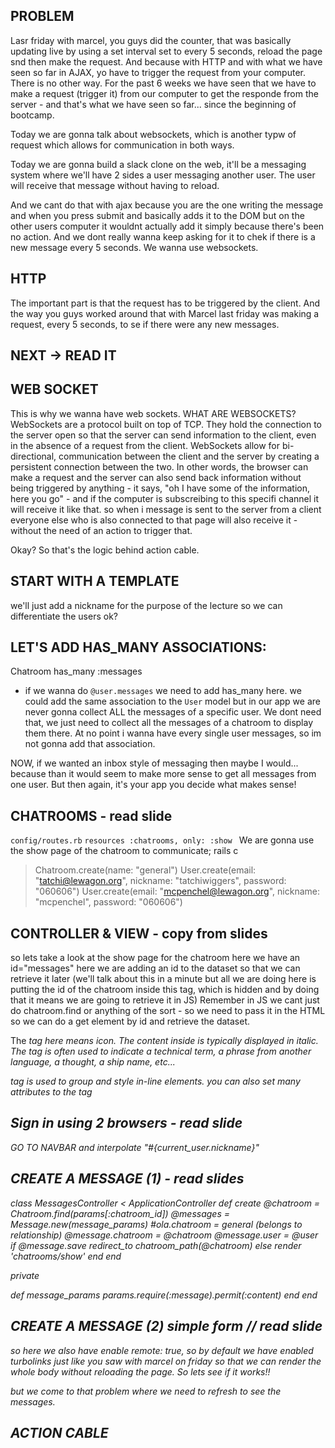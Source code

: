 ## PROBLEM

Lasr friday with marcel, you guys did the counter, that was basically updating live by using a set interval set to every 5 seconds,
reload the page snd then make the request. And because with HTTP and with what we have seen so far in AJAX, yo have to trigger the request from your computer. There is no other way. For the past 6 weeks we have seen that we have to make a request (trigger it) from our computer to get the responde from the server - and that's what we have seen so far... since the beginning of bootcamp.

Today we are gonna talk about websockets, which is another typw of request which allows for communication in both ways. 

Today we are gonna build a slack clone on the web, it'll be a messaging system where we'll have 2 sides a user messaging another user. The user will receive that message without having to reload.

And we cant do that with ajax because you are the one writing the message and when you press submit and basically adds it to the DOM but on the other users computer it wouldnt actually add it simply because there's been no action. And we dont really wanna keep asking for it to chek if there is a new message every 5 seconds.
We wanna use websockets.

## HTTP
The important part is that the request has to be triggered by the client. And the way you guys worked around that with Marcel last friday was making a request, every 5 seconds, to se if there were any new messages.

## NEXT -> READ IT

## WEB SOCKET
This is why we wanna have web sockets.
WHAT ARE WEBSOCKETS?
WebSockets are a protocol built on top of TCP. They hold the connection to the server open so that the server can send information to the client, even in the absence of a request from the client. WebSockets allow for bi-directional,  communication between the client and the server by creating a persistent connection between the two.
In other words, the browser can make a request and the server can also send back information without being triggered by anything - it says, "oh I have some of the information, here you go" - and if the computer is subscreibing to this specifi channel it will receive it like that. so when i message is sent to the server from a client everyone else who is also connected to that page will also receive it - without the need of an action to trigger that.

Okay? So that's the logic behind action cable.

## START WITH A TEMPLATE

we'll just add a nickname for the purpose of the lecture so we can differentiate the users ok?

## LET'S ADD HAS_MANY ASSOCIATIONS:
Chatroom has_many :messages
- if we wanna do `@user.messages` we need to add has_many here.
we could add the same association to the `User` model but in our app we are never gonna collect ALL the messages of a specific user.
We dont need that, we just need to collect all the messages of a chatroom to display them there. At no point i wanna have every single user messages, so im not gonna add that association.

NOW, if we wanted an inbox style of messaging then maybe I would... because than it would seem to make more sense to get all messages from one user. But then again, it's your app you decide what makes sense!

## CHATROOMS - read slide
`config/routes.rb`
`resources :chatrooms, only: :show `
We are gonna use the show page of the chatroom to communicate;
rails c
> Chatroom.create(name: "general")
> User.create(email: "tatchi@lewagon.org", nickname: "tatchiwiggers", password: "060606")
> User.create(email: "mcpenchel@lewagon.org", nickname: "mcpenchel", password: "060606")

## CONTROLLER & VIEW - copy from slides
so lets take a look at the show page for the chatroom
here we have an id="messages"
here we are adding an id to the dataset so that we can retrieve it later (we'll talk about this in a minute but all we are doing here is putting the id of the chatroom inside this tag, which is hidden and by doing that it means we are going to retrieve it in JS) Remember in JS we cant just do chatroom.find or anything of the sort - so we need to pass it in the HTML so we can do a get element by id and retrieve the dataset.

The <i> tag here means icon. The content inside is typically displayed in italic. The <i> tag is often used to indicate a technical term, a phrase from another language, a thought, a ship name, etc...

<span> tag is used to group and style in-line elements. you can also set many attributes to the <span> tag
<span style="color:red;font-weight:bold"></span>

## Sign in using 2 browsers - read slide
GO TO NAVBAR and interpolate "#{current_user.nickname}"

## CREATE A MESSAGE (1) -  read slides
class MessagesController < ApplicationController
  def create
    @chatroom = Chatroom.find(params[:chatroom_id])
    @messages = Message.new(message_params)
    #ola.chatroom = general (belongs to relationship)
    @message.chatroom = @chatroom
    @message.user = @user
    if @message.save
      redirect_to chatroom_path(@chatroom)
    else
      render 'chatrooms/show'
    end
  end

  private

  def message_params
    params.require(:message).permit(:content)
  end
end

## CREATE A MESSAGE (2) simple form // read slide
<form action="chatrooms/1/messages" method="post"></form> 
so here we also have enable remote: true, so by default we have enabled turbolinks just like you saw with marcel on friday
so that we can render the whole body without reloading the page.
So lets see if it works!!

but we come to that problem where we need to refresh to see the messages.

## ACTION CABLE


